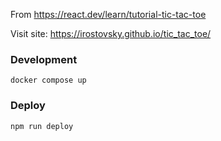 From https://react.dev/learn/tutorial-tic-tac-toe

Visit site: https://irostovsky.github.io/tic_tac_toe/

### Development

```
docker compose up
```

### Deploy

```
npm run deploy
```

